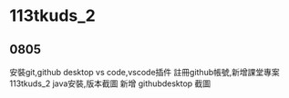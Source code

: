 # 113tkuds_2

## 0805
安裝git,github desktop
vs code,vscode插件
註冊github帳號,新增課堂專案 113tkuds_2
java安裝,版本截圖
 新增 githubdesktop 截圖